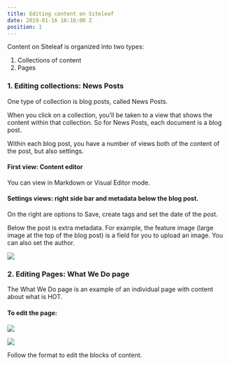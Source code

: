 ```yaml
---
title: Editing content on Siteleaf
date: 2019-01-16 16:16:00 Z
position: 1
---
```


Content on Siteleaf is organized into two types:

1. Collections of content
2. Pages

### 1. Editing collections: News Posts
One type of collection is blog posts, called News Posts.

When you click on a collection, you’ll be taken to a view that shows the content within that collection. So for News Posts, each document is a blog post.

Within each blog post, you have a number of views both of the content of the post, but also settings.

#### First view: Content editor

You can view in Markdown or Visual Editor mode.

#### Settings views: right side bar and metadata below the blog post.

On the right are options to Save, create tags and set the date of the post.

Below the post is extra metadata. For example, the feature image (large image at the top of the blog post) is a field for you to upload an image. You can also set the author.

![](https://api.monosnap.com/rpc/file/download?id=QU58kGIyxcYiHNTwKkWLjwu9BrKOr6)

### 2. Editing Pages: What We Do page

The What We Do page is an example of an individual page with content about what is HOT.

#### To edit the page:

![](https://api.monosnap.com/rpc/file/download?id=5MZj5fsDfsVEqXuSgPvYB9TSdvTSWV)

![](https://api.monosnap.com/rpc/file/download?id=ioFEBoxZtK5Y1TdBaclILtyDFn1uXR)

Follow the format to edit the blocks of content.
